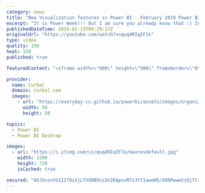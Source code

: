 ```yaml
---
category: news
title: "New Visualization features in Power BI - February 2019 Power BI Desktop Update"
excerpt: "It is Power Week!!! But I am sure you already know that :) In this video I reveal the new visualization features added to Power BI Desktop and tell you which one is my favourite.  Question is, which one is your favourite?    Here you can download all the pbix files: https://curbal.com/donwload-center"
publishedDateTime: 2019-02-13T09:29:17Z
originalUrl: "https://youtube.com/watch?v=quq4RIqIFlk"
type: video
quality: 150
heat: 150
published: true

featuredContent: "<iframe width=\"800\" height=\"500\" frameborder=\"0\" src=\"https://www.youtube.com/embed/quq4RIqIFlk\" allow=\"accelerometer; autoplay; encrypted-media; gyroscope; picture-in-picture\" allowfullscreen></iframe>"

provider:
  name: Curbal
  domain: curbal.com
  images:
    - url: "https://everyday-cc.github.io/powerbi/assets/images/organizations/curbal.com-50x50.jpg"
      width: 50
      height: 50

topics:
  - Power BI
  - Power BI Desktop

images:
  - url: "https://i.ytimg.com/vi/quq4RIqIFlk/maxresdefault.jpg"
    width: 1280
    height: 720
    isCached: true

secured: "66JXnsnYG1IIfQiXjLYVdOBXniOn2KApsvR7sJtf1aweW5/XO6RwwwtzQjTtz2LRBvchVWRt2vKzCuTVYEi+xkO92xzuyADg8QHMJ7QKN4+Y6Ve0fWMiT/PoviOfW1EQKsdp5JbNjwbz2N57UPNGp99jud5zhA1oVWuKD2P8/1FMYRzD2Po9cUYGoxZbWEdg7MkAIuc17UGQEO10fa5JNUP4c5kQvbLItFqhWfw4wIj5YcCzzYO6pXUPd4wMRmgRF+XsM+3+Y6iCPI8gqzPaoKa+xxs8v0SwmRxg+fSSp/EHcHWVnd1x/F2EE5WTwoLB6ms3gIDOTHQ8mWJDbndXyQHrCry75RwwtIWvt2Dmk5Wx9cfmEN5qkmPtcywULQpboTF/LVtOLXWl9UNCLuiEg6H+1/wl99EuIMgz78z4hZKpTT8l/9OTpVRZQVYGeB8D;0CTqfVFKPkPI0i1wibOvHw=="
---
```



